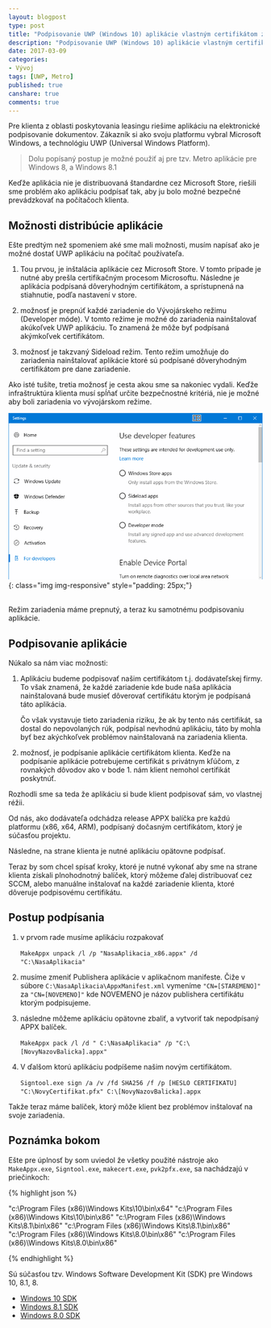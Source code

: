 ```yaml
---
layout: blogpost
type: post
title: "Podpisovanie UWP (Windows 10) aplikácie vlastným certifikátom zákazníka"
description: "Podpisovanie UWP (Windows 10) aplikácie vlastným certifikátom zákazníka"
date: 2017-03-09
categories:
- Vývoj
tags: [UWP, Metro]
published: true
canshare: true
comments: true
---
```



Pre klienta z oblasti poskytovania leasingu riešime aplikáciu na elektronické podpisovanie dokumentov. Zákazník si ako svoju platformu vybral Microsoft Windows, a technológiu UWP (Universal Windows Platform).

> Dolu popísaný postup je možné použiť aj pre tzv. Metro aplikácie pre Windows 8, a Windows 8.1

Keďže aplikácia nie je distribuovaná štandardne cez Microsoft Store, riešili sme problém ako aplikáciu podpísať tak, aby ju bolo možné bezpečné prevádzkovať na počítačoch klienta.


## Možnosti distribúcie aplikácie

Ešte predtým než spomeniem aké sme mali možnosti, musím napísať ako je možné dostať UWP aplikáciu na počítač používateľa. 

1. Tou prvou, je inštalácia aplikácie cez Microsoft Store. V tomto prípade je nutné aby prešla certifikačným procesom Microsoftu. Následne je aplikácia podpísaná dôveryhodným certifikátom, a sprístupnená na stiahnutie, podľa nastavení v store.

2. možnosť je prepnúť každé zariadenie do Vývojárskeho režimu (Developer móde). V tomto režime je možné do zariadenia nainštalovať akúkoľvek UWP aplikáciu. To znamená že môže byť podpísaná akýmkoľvek certifikátom. 

3. možnosť je takzvaný Sideload režim. Tento režim umožňuje do zariadenia nainštalovať aplikácie ktoré sú podpísané dôveryhodným certifikátom pre dane zariadenie.

Ako isté tušíte, tretia možnosť je cesta akou sme sa nakoniec vydali. Keďže infraštruktúra klienta musí spĺňať určite bezpečnostné kritériá, nie je možné aby boli zariadenia vo vývojárskom režime.


![Windows developer mode](/assets/posts/2017/20170309_WindowsDeveloeprModes.png){: class="img img-responsive" style="padding: 25px;"}

<br/>
Režim zariadenia máme prepnutý, a teraz ku samotnému podpisovaniu aplikácie.
<br/>

## Podpisovanie aplikácie

Núkalo sa nám viac možnosti:

1. Aplikáciu budeme podpisovať našim certifikátom t.j. dodávateľskej firmy. To však znamená, že každé zariadenie kde bude naša aplikácia nainštalovaná bude musieť dôverovať certifikátu ktorým je podpísaná táto aplikácia.

    Čo však vystavuje tieto zariadenia riziku, že ak by tento nás certifikát, sa dostal do nepovolaných rúk, podpísal nevhodnú aplikáciu, táto by mohla byť bez akýchkoľvek problémov nainštalovaná na zariadenia klienta.

2. možnosť, je podpísanie aplikácie certifikátom klienta. Keďže na podpísanie aplikácie potrebujeme certifikát s privátnym kľúčom, z rovnakých dôvodov ako v bode 1. nám klient nemohol certifikát poskytnúť.

Rozhodli sme sa teda že aplikáciu si bude klient podpisovať sám, vo vlastnej réžii.

Od nás, ako dodávateľa odchádza release APPX balíčka pre každú platformu (x86, x64, ARM), podpísaný dočasným certifikátom, ktorý je súčasťou projektu. 

Následne, na strane klienta je nutné aplikáciu opätovne podpísať. 

Teraz by som chcel spísať kroky, ktoré je nutné vykonať aby sme na strane klienta získali plnohodnotný balíček, ktorý môžeme ďalej distribuovať cez SCCM, alebo manuálne inštalovať na každé zariadenie klienta, ktoré dôveruje podpisovému certifikátu.


## Postup podpísania

1. v prvom rade musíme aplikáciu rozpakovať

    `MakeAppx unpack /l /p "NasaAplikacia_x86.appx" /d "C:\NasaAplikacia"`

2. musíme zmeniť Publishera aplikácie v aplikačnom manifeste. Čiže v súbore `C:\NasaAplikacia\AppxManifest.xml` vymeníme `"CN=[STAREMENO]"` za `"CN=[NOVEMENO]"` kde NOVEMENO je názov publishera certifikátu ktorým podpisujeme.

3. následne môžeme aplikáciu opätovne zbaliť, a vytvoriť tak nepodpísaný APPX balíček.

    `MakeAppx pack /l /d " C:\NasaAplikacia" /p "C:\[NovyNazovBalicka].appx"`

4. V ďalšom ktorú aplikáciu podpíšeme našim novým certifikátom. 

    `Signtool.exe sign /a /v /fd SHA256 /f /p [HESLO CERTIFIKATU] "C:\NovyCertifikat.pfx" C:\[NovyNazovBalicka].appx`

Takže teraz máme balíček, ktorý môže klient bez problémov inštalovať na svoje zariadenia.


## Poznámka bokom

Ešte pre úplnosť by som uviedol že všetky použité nástroje ako `MakeAppx.exe`, `Signtool.exe`, `makecert.exe`, `pvk2pfx.exe`, sa nachádzajú v priečinkoch:

{% highlight json %}

"c:\Program Files (x86)\Windows Kits\10\bin\x64"
"c:\Program Files (x86)\Windows Kits\10\bin\x86" 
"c:\Program Files (x86)\Windows Kits\8.1\bin\x86" 
"c:\Program Files (x86)\Windows Kits\8.1\bin\x86" 
"c:\Program Files (x86)\Windows Kits\8.0\bin\x86" 
"c:\Program Files (x86)\Windows Kits\8.0\bin\x86" 

{% endhighlight %}

Sú súčasťou tzv. Windows Software Development Kit (SDK) pre Windows 10, 8.1, 8.

- [Windows 10 SDK](https://developer.microsoft.com/en-us/windows/downloads/windows-10-sdk)
- [Windows 8.1 SDK](https://developer.microsoft.com/en-us/windows/downloads/windows-8-1-sdk)
- [Windows 8.0 SDK](https://developer.microsoft.com/en-us/windows/downloads/windows-8-sdk)



